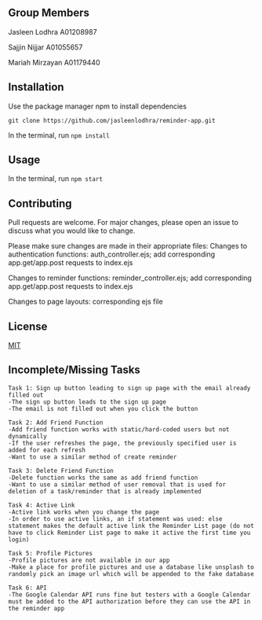 ## Group Members
Jasleen Lodhra A01208987

Sajjin Nijjar A01055657

Mariah Mirzayan A01179440

## Installation
Use the package manager npm to install dependencies

```git clone https://github.com/jasleenlodhra/reminder-app.git```

In the terminal, run
 ```npm install```

## Usage
In the terminal, run 
```npm start```

## Contributing
Pull requests are welcome. For major changes, please open an issue to discuss what you would like to change.

Please make sure changes are made in their appropriate files:
Changes to authentication functions: auth_controller.ejs; add corresponding app.get/app.post requests to index.ejs

Changes to reminder functions: reminder_controller.ejs; add corresponding app.get/app.post requests to index.ejs

Changes to page layouts: corresponding ejs file

## License
[MIT](https://choosealicense.com/licenses/mit/)

## Incomplete/Missing Tasks
```
Task 1: Sign up button leading to sign up page with the email already filled out
-The sign up button leads to the sign up page
-The email is not filled out when you click the button

Task 2: Add Friend Function
-Add friend function works with static/hard-coded users but not dynamically
-If the user refreshes the page, the previously specified user is added for each refresh
-Want to use a similar method of create reminder

Task 3: Delete Friend Function
-Delete function works the same as add friend function
-Want to use a similar method of user removal that is used for deletion of a task/reminder that is already implemented

Task 4: Active Link
-Active link works when you change the page
-In order to use active links, an if statement was used: else statement makes the default active link the Reminder List page (do not have to click Reminder List page to make it active the first time you login)

Task 5: Profile Pictures
-Profile pictures are not available in our app
-Make a place for profile pictures and use a database like unsplash to randomly pick an image url which will be appended to the fake database

Task 6: API
-The Google Calendar API runs fine but testers with a Google Calendar must be added to the API authorization before they can use the API in the reminder app
